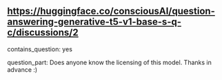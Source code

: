 ## https://huggingface.co/consciousAI/question-answering-generative-t5-v1-base-s-q-c/discussions/2

contains_question: yes

question_part: Does anyone know the licensing of this model. Thanks in advance :)